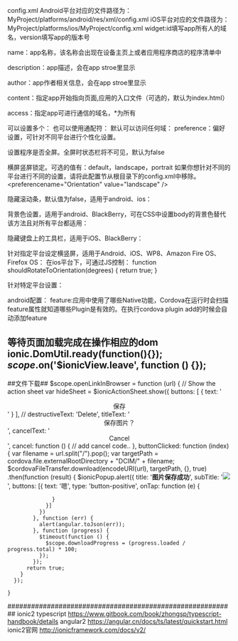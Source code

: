 config.xml
Android平台对应的文件路径为：MyProject/platforms/android/res/xml/config.xml
iOS平台对应的文件路径为：MyProject/platforms/ios/MyProject/config.xml
widget:id填写app所有人的域名，version填写app的版本号

name：app名称，该名称会出现在设备主页上或者应用程序商店的程序清单中

description：app描述，会在app stroe里显示

author：app作者相关信息，会在app stroe里显示

content：指定app开始指向页面,应用的入口文件（可选的，默认为index.html）

access：指定app可进行通信的域名，*为所有

可以设置多个： 
<access origin="http://example.com"/> 
<access origin="http://foobar.example.com"/> 
也可以使用通配符： 
<access origin="http://*.example.com"/> 
默认可以访问任何域： 
<access origin="*"/>
preference：偏好设置，可针对不同平台进行个性化设置。

设置程序是否全屏。全屏时状态栏将不可见，默认为false
<preference name="Fullscreen" value="true" />

横屏竖屏锁定。可选的值有：default，landscape，portrait
如果你想针对不同的平台进行不同的设置，请将此配置节从根目录下的config.xml中移除。
<preferencename="Orientation" value="landscape" />

隐藏滚动条，默认值为false，适用于android、ios：
<preference name="DisallowOverscroll" value="true"/>

背景色设置，适用于android、BlackBerry，可在CSS中设置body的背景色替代该方法且对所有平台都适用：
<preference name="BackgroundColor" value="0xff0000ff"/>

隐藏键盘上的工具栏，适用于iOS、BlackBerry：
<preference name="HideKeyboardFormAccessoryBar" value="true"/>

针对指定平台设定横竖屏，适用于Android、iOS、WP8、Amazon Fire OS、Firefox OS：
<platform name="android">
     <preference name="Orientation" value="sensorLandscape" />
</platform>
在ios平台下，可通过JS控制：
function shouldRotateToOrientation(degrees) {
     return true;
}

针对特定平台设置：
<platform name="android">
      <preference name="Fullscreen" value="true" />
</platform>

android配置：
<preference name="KeepRunning" value="false"/>
<preference name="LoadUrlTimeoutValue" value="10000"/>
<preference name="SplashScreen" value="mySplash"/>
<preference name="SplashScreenDelay" value="10000"/>
<preference name="InAppBrowserStorageEnabled" value="true"/>
<preference name="LoadingDialog" value="My Title,My Message"/>
<preference name="LoadingPageDialog" value="My Title,My Message"/>
<preference name="ErrorUrl" value="myErrorPage.html"/>
<preference name="ShowTitle" value="true"/>
<preference name="LogLevel" value="VERBOSE"/>
<preference name="AndroidLaunchMode" value="singleTop"/>
feature:应用中使用了哪些Native功能，Cordova在运行时会扫描feature属性就知道哪些Plugin是有效的。在执行cordova plugin add的时候会自动添加feature

等待页面加载完成在操作相应的dom
ionic.DomUtil.ready(function(){});
$scope.$on('$ionicView.leave', function () {});
----------------------------------------
 ##文件下载##
    $scope.openLinkInBrowser = function (url) {
      // Show the action sheet
      var hideSheet = $ionicActionSheet.show({
        buttons: [
          { text: '<center>保存</center>' }
        ],
        // destructiveText: 'Delete',
        titleText: '<center>保存图片？</center>',
        cancelText: '<center>Cancel</center>',
        cancel: function () {
          // add cancel code..
        },
        buttonClicked: function (index) {
          var filename = url.split("/").pop();
          var targetPath = cordova.file.externalRootDirectory + "DCIM/" + filename;
          $cordovaFileTransfer.download(encodeURI(url), targetPath, {}, true)
            .then(function (result) {
              $ionicPopup.alert({
                title: '<b>图片保存成功</b>',
                subTitle: '<img src="img/hh.png">',
                buttons: [{
                  text: '嗯',
                  type: 'button-positive',
                  onTap: function (e) {

                  }
                }]
              })
            }, function (err) {
              alert(angular.toJson(err));
            }, function (progress) {
              $timeout(function () {
                $scope.downloadProgress = (progress.loaded / progress.total) * 100;
              });
            });
          return true;
        }
      });

    }
##########################################################
ionic2
typescript https://www.gitbook.com/book/zhongsp/typescript-handbook/details
angular2  https://angular.cn/docs/ts/latest/quickstart.html
ionic2官网 http://ionicframework.com/docs/v2/

